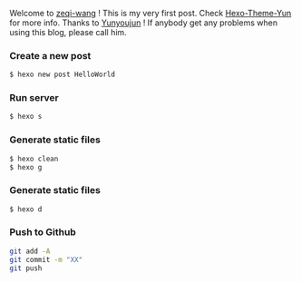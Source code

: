 Welcome to [zeqi-wang](https://zeqi-wang.github.io/) ! This is my very first post. Check [Hexo-Theme-Yun](https://yun.yunyoujun.cn/) for more info. Thanks to [Yunyoujun](https://www.yunyoujun.cn/) ! If anybody get any problems when using this blog, please call him.

### Create a new post

``` bash
$ hexo new post HelloWorld
```

### Run server

``` bash
$ hexo s
```

### Generate static files

``` bash
$ hexo clean
$ hexo g
```

### Generate static files

``` bash
$ hexo d
```

### Push to Github

``` bash
git add -A
git commit -m "XX"
git push
```